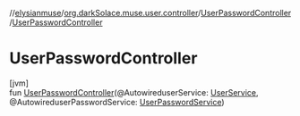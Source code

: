 //[elysianmuse](../../../index.md)/[org.darkSolace.muse.user.controller](../index.md)/[UserPasswordController](index.md)/[UserPasswordController](-user-password-controller.md)

# UserPasswordController

[jvm]\
fun [UserPasswordController](-user-password-controller.md)(@AutowireduserService: [UserService](../../org.darkSolace.muse.user.service/-user-service/index.md), @AutowireduserPasswordService: [UserPasswordService](../../org.darkSolace.muse.user.service/-user-password-service/index.md))
